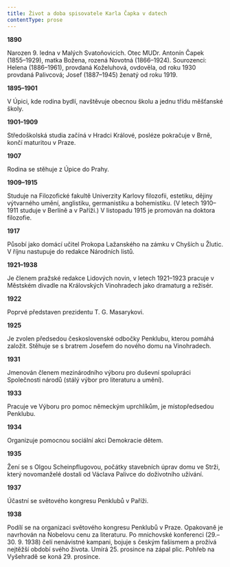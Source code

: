 ```yaml
---
title: Život a doba spisovatele Karla Čapka v datech
contentType: prose
---
```


<section>

**1890**

Narozen 9. ledna v Malých Svatoňovicích. Otec MUDr. Antonín Čapek (1855–1929), matka Božena, rozená Novotná (1866–1924). Sourozenci: Helena (1886–1961), provdaná Koželuhová, ovdověla, od roku 1930 provdaná Palivcová; Josef (1887–1945) ženatý od roku 1919.

</section>

<section>

**1895–1901**

V Úpici, kde rodina bydlí, navštěvuje obecnou školu a jednu třídu měšťanské školy.

</section>

<section>

**1901–1909**

Středoškolská studia začíná v Hradci Králové, posléze pokračuje v Brně, končí maturitou v Praze.

</section>

<section>

**1907**

Rodina se stěhuje z Úpice do Prahy.

</section>

<section>

**1909–1915**

Studuje na Filozofické fakultě Univerzity Karlovy filozofii, estetiku, dějiny výtvarného umění, anglistiku, germanistiku a bohemistiku. (V letech 1910–1911 studuje v Berlíně a v Paříži.) V listopadu 1915 je promován na doktora filozofie.

</section>

<section>

**1917**

Působí jako domácí učitel Prokopa Lažanského na zámku v Chyších u Žlutic. V říjnu nastupuje do redakce Národních listů.

</section>

<section>

**1921–1938**

Je členem pražské redakce Lidových novin, v letech 1921–1923 pracuje v Městském divadle na Královských Vinohradech jako dramaturg a režisér.

</section>

<section>

**1922**

Poprvé představen prezidentu T. G. Masarykovi.

</section>

<section>

**1925**

Je zvolen předsedou československé odbočky Penklubu, kterou pomáhá založit. Stěhuje se s bratrem Josefem do nového domu na Vinohradech.

</section>

<section>

**1931**

Jmenován členem mezinárodního výboru pro duševní spolupráci Společnosti národů (stálý výbor pro literaturu a umění).

</section>

<section>

**1933**

Pracuje ve Výboru pro pomoc německým uprchlíkům, je místopředsedou Penklubu.

</section>

<section>

**1934**

Organizuje pomocnou sociální akci Demokracie dětem.

</section>

<section>

**1935**

Žení se s Olgou Scheinpflugovou, počátky stavebních úprav domu ve Strži, který novomanželé dostali od Václava Palivce do doživotního užívání.

</section>

<section>

**1937**

Účastní se světového kongresu Penklubů v Paříži.

</section>

<section>

**1938**

Podílí se na organizaci světového kongresu Penklubů v Praze. Opakovaně je navrhován na Nobelovu cenu za literaturu. Po mnichovské konferenci (29.–30. 9. 1938) čelí nenávistné kampani, bojuje s českým fašismem a prožívá nejtěžší období svého života. Umírá 25. prosince na zápal plic. Pohřeb na Vyšehradě se koná 29. prosince.

</section>

